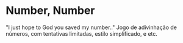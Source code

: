 # Number, Number
"I just hope to God you saved my number.."
Jogo de adivinhação de números, com tentativas limitadas, estilo simplificado, e etc.
